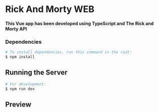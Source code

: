 # Rick And Morty WEB

#### This Vue app has been developed using TypeScript and The Rick and Morty API


### Dependencies
```bash
# To install dependencies, run this command in the root:
$ npm install
```

## Running the Server
```bash
# For development:
$ npm run dev
```



## Preview
